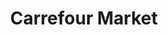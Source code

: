 ---
title: "Carrefour Market"
url: /toulouse/carrefour-market-boulevard-silvio-trentin/
shop: Supermarkt
---